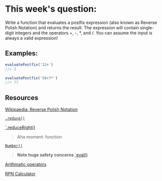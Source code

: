 # This week's question:

Write a function that evaluates a postfix expression (also known as Reverse Polish Notation) and returns the result. The expression will contain single-digit integers and the operators +, -, *, and /. You can assume the input is always a valid expression!

## Examples:

```js
evaluatePostfix('12+')
//> 3

evaluatePostfix('56+7*')
//> 77
```

## Resources

[Wikipaedia: Reverse Polish Notation](https://en.wikipedia.org/wiki/Reverse_Polish_notation)

[`.reduce()`](https://developer.mozilla.org/en-US/docs/Web/JavaScript/Reference/Global_Objects/Array/reduce)

[`.reduceRight()](https://developer.mozilla.org/en-US/docs/Web/JavaScript/Reference/Global_Objects/Array/reduceRight)
> Aha moment: function

[`Number()`](https://developer.mozilla.org/en-US/docs/Web/JavaScript/Reference/Global_Objects/Number)

> **Note huge safety concerns**
> [`eval()](https://developer.mozilla.org/en-US/docs/Web/JavaScript/Reference/Global_Objects/eval)

[Arithmatic operators](https://developer.mozilla.org/en-US/docs/Web/JavaScript/Guide/Expressions_and_operators#arithmetic_operators)

[RPN Calculator](https://www.calcont.in/Calculator/Postfix_calculator/)